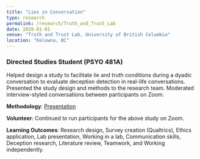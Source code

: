 ```yaml
---
title: "Lies in Conversation"
type: research
permalink: /research/Truth_and_Trust_Lab
date: 2020-01-01
venue: "Truth and Trust Lab, University of British Columbia"
location: "Kelowna, BC"
---
```


### Directed Studies Student (PSYO 481A)
Helped design a study to facilitate lie and truth conditions during a dyadic
conversation to evaluate deception detection in real-life conversations. Presented the study design and methods to the
research team. Moderated interview-styled conversations between participants on Zoom.

**Methodology**:  [Presentation]("https://drive.google.com/drive/u/0/folders/18mZrvEdIEXfJYCKdb898DGBUKXbeCLdQ") 

**Volunteer**: Continued to run participants for the above study on Zoom.

**Learning Outcomes**: Research design, Survey creation (Qualtrics), Ethics application, Lab presentation, Working in
a lab, Communication skills, Deception research, Literature review, Teamwork, and Working independently.



